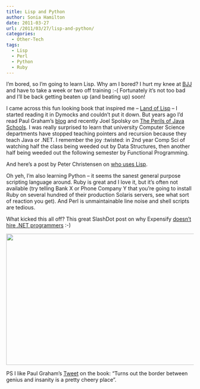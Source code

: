 ```yaml
---
title: Lisp and Python
author: Sonia Hamilton
date: 2011-03-27
url: /2011/03/27/lisp-and-python/
categories:
  - Other-Tech
tags:
  - Lisp
  - Perl
  - Python
  - Ruby
---
```

I&#8217;m bored, so I&#8217;m going to learn Lisp. Why am I bored? I hurt my knee at [BJJ][1] and have to take a week or two off training :-( Fortunately it&#8217;s not too bad and I&#8217;ll be back getting beaten up (and beating up) soon!

I came across this fun looking book that inspired me &#8211; [Land of Lisp][2] &#8211; I started reading it in Dymocks and couldn&#8217;t put it down. But years ago I&#8217;d read Paul Graham&#8217;s [blog][3] and recently Joel Spolsky on [The Perils of Java Schools][4]. I was really surprised to learn that university Computer Science departments have stopped teaching pointers and recursion because they teach Java or .NET. I remember the joy :twisted: in 2nd year Comp Sci of watching half the class being weeded out by Data Structures, then another half being weeded out the following semester by Functional Programming.

And here&#8217;s a post by Peter Christensen on [who uses Lisp][5].

Oh yeh, I&#8217;m also learning Python &#8211; it seems the sanest general purpose scripting language around. Ruby is great and I love it, but it&#8217;s often not available (try telling Bank X or Phone Company Y that you&#8217;re going to install Ruby on several hundred of their production Solaris servers, see what sort of reaction you get). And Perl is unmaintainable line noise and shell scripts are tedious.

What kicked this all off? This great SlashDot post on why Expensify [doesn&#8217;t hire .NET programmers][6] :-)

[<img class="aligncenter size-full wp-image-943" title="stroustrup" src="http://blog.snowfrog.net/wp-content/uploads/2011/03/stroustrup2.png" alt="" width="600" height="352" />][7]

PS I like Paul Graham&#8217;s [Tweet][8] on the book: &#8220;Turns out the border between genius and insanity is a pretty cheery place&#8221;.

 [1]: http://www.youtube.com/watch?v=mlleDPgmDVM
 [2]: http://landoflisp.com/
 [3]: http://www.paulgraham.com/avg.html
 [4]: http://www.joelonsoftware.com/articles/ThePerilsofJavaSchools.html
 [5]: http://www.pchristensen.com/blog/lisp-companies/
 [6]: http://blog.expensify.com/2011/03/25/ceo-friday-why-we-dont-hire-net-programmers/
 [7]: http://blog.snowfrog.net/wp-content/uploads/2011/03/stroustrup2.png
 [8]: http://twitter.com/paulg/status/28864657734
